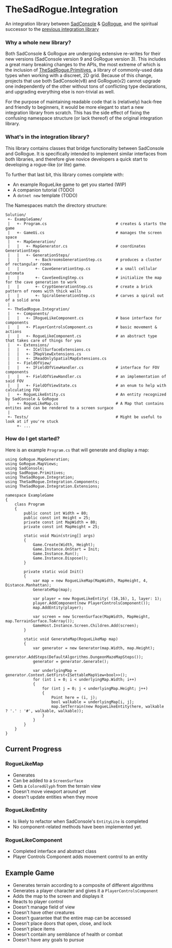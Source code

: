 # TheSadRogue.Integration

An integration library between [SadConsole](https://github.com/Thraka/SadConsole ) & [GoRogue](https://github.com/Chris3606/GoRogue ), and the spiritual successor to the [previous integration library](https://github.com/thesadrogue/SadConsole.GoRogueHelpers )

### Why a whole new library?

Both SadConsole & GoRogue are undergoing extensive re-writes for their new versions (SadConsole version 9 and GoRogue version 3). This includes a great many breaking changes to the APIs, the most extreme of which is the inclusion of [TheSadRogue.Primitives](https://github.com/thesadrogue/TheSadRogue.Primitives ), a library of commonly-used data types when working with a discreet, 2D grid. Because of this change, projects that use both SadConsole(v8) and GoRogue(v2) cannot upgrade one independently of the other without tons of conflicting type declarations, and upgrading everything else is non-trivial as well. 

For the purpose of maintaining readable code that is (relatively) hack-free and friendly to beginners, it would be more elegant to start a new integration library from scratch. This has the side effect of fixing the confusing namespace structure (or lack thereof) of the original integration library.

### What's in the integration library?

This library contains classes that bridge functionality between SadConsole and GoRogue. It is specifically intended to implement similar interfaces from both libraries, and therefore give novice developers a quick start to developing a rogue-like (or lite) game. 

To further that last bit, this library comes complete with:
- An example RogueLike game to get you started (WIP)
- A companion tutorial (TODO)
- A `dotnet new` template (TODO)

The Namespaces match the directory structure:

```
Solution/
 +- ExampleGame/ 
 |   +- Program.cs                              # creates & starts the game
 |   +- GameUi.cs                               # manages the screen space 
 |   +- MapGeneration/
 |   |   +- MapGenerator.cs                     # coordinates GenerationSteps
 |   |   +- GenerationSteps/
 |   |       +- BackroomsGenerationStep.cs      # produces a cluster of rectangular rooms
 |   |       +- CaveGenerationStep.cs           # a small cellular automata 
 |   |       +- CaveSeedingStep.cs              # initialize the map for the cave generation to work
 |   |       +- CryptGenerationStep.cs          # create a brick pattern of rooms with thick walls 
 |   |       +- SpiralGenerationStep.cs         # carves a spiral out of a solid area
 |      
 +- TheSadRogue.Integration/ 
 |   +- Components/
 |   |   +- IRogueLikeComponent.cs              # base interface for components
 |   |   +- PlayerControlsComponent.cs          # basic movement & actions 
 |   |   +- RogueLikeComponent.cs               # an abstract type that takes care of things for you
 |   +- Extensions/
 |   |   +- ICellSurfaceExtensions.cs
 |   |   +- IMapViewExtensions.cs 
 |   |   +- IReadOnlySpatialMapExtensions.cs
 |   +- FieldOfView/
 |   |   +- IFieldOfViewHandler.cs              # interface for FOV components
 |   |   +- FieldOfViewHandler.cs               # an implementation of said FOV
 |   |   +- FieldOfViewState.cs                 # an enum to help with calculating FOV
 |   +- RogueLikeEntity.cs                      # An entity recognized by SadConsole & GoRogue
 |   +- RogueLikeMap.cs                         # A Map that contains entites and can be rendered to a screen surgace   
 | 
 +- Tests/                                      # Might be useful to look at if you're stuck
     +- ...
```

### How do I get started?

Here is an example `Program.cs` that will generate and display a map:
```
using GoRogue.MapGeneration;
using GoRogue.MapViews;
using SadConsole;
using SadRogue.Primitives;
using TheSadRogue.Integration;
using TheSadRogue.Integration.Components;
using TheSadRogue.Integration.Extensions;

namespace ExampleGame
{
    class Program
    {
        public const int Width = 80;
        public const int Height = 25;
        private const int MapWidth = 80;
        private const int MapHeight = 25;

        static void Main(string[] args)
        {
            Game.Create(Width, Height);
            Game.Instance.OnStart = Init;
            Game.Instance.Run();
            Game.Instance.Dispose();
        }

        private static void Init()
        {
            var map = new RogueLikeMap(MapWidth, MapHeight, 4, Distance.Manhattan);
            GenerateMap(map);
            
            var player = new RogueLikeEntity( (16,16), 1, layer: 1);
            player.AddComponent(new PlayerControlsComponent());
            map.AddEntity(player);

            var screen = new ScreenSurface(MapWidth, MapHeight, map.TerrainSurface.ToArray());
            GameHost.Instance.Screen.Children.Add(screen);
        }
        
        static void GenerateMap(RogueLikeMap map)
        {
            var generator = new Generator(map.Width, map.Height);
            generator.AddSteps(DefaultAlgorithms.DungeonMazeMapSteps());
            generator = generator.Generate();
		      
            var underlyingMap = generator.Context.GetFirst<ISettableMapView<bool>>();
            for (int i = 0; i < underlyingMap.Width; i++)
            {
                for (int j = 0; j < underlyingMap.Height; j++)
                {
                    Point here = (i, j);
                    bool walkable = underlyingMap[i, j];
                    map.SetTerrain(new RogueLikeEntity(here, walkable ? '.' : '#', walkable, walkable));
                }
            }
        }
    }
}
```

## Current Progress

### RogueLikeMap

- Generates
- Can be added to a `ScreenSurface`
- Gets a `ColoredGlyph` from the terrain view
- Doesn't move viewport around yet
- doesn't update entities when they move

### RogueLikeEntity

- Is likely to refactor when SadConsole's `EntityLite` is completed
- No component-related methods have been implemented yet.

### RogueLikeComponent

- Completed interface and abstract class
- Player Controls Component adds movement control to an entity

## Example Game

- Generates terrain according to a composite of different algorithms
- Generates a player character and gives it a `PlayerControlsComponent`
- Adds the map to the screen and displays it
- Reacts to player control
- Doesn't manage field of view
- Doesn't have other creatures
- Doesn't guarantee that the entire map can be accessed 
- Doesn't place doors that open, close, and lock
- Doesn't place items
- Doesn't contain any semblance of health or combat
- Doesn't have any goals to pursue